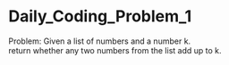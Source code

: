 # Daily_Coding_Problem_1
Problem: Given a list of numbers and a number k.  
return whether any two numbers from the list add up to k.

